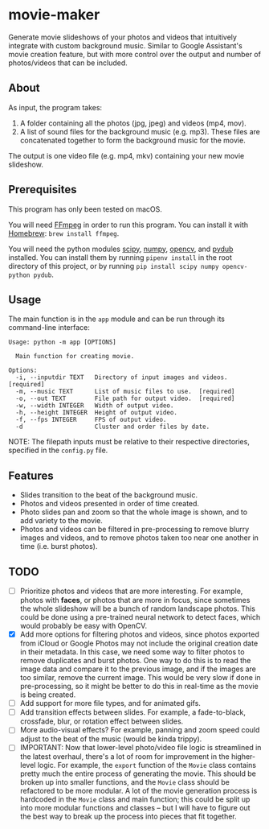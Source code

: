 # movie-maker
Generate movie slideshows of your photos and videos that intuitively integrate with custom background music. Similar to Google Assistant's movie creation feature, but with more control over the output and number of photos/videos that can be included.

## About
As input, the program takes:
1. A folder containing all the photos (jpg, jpeg) and videos (mp4, mov).
2. A list of sound files for the background music (e.g. mp3). These files are concatenated together to form the background music for the movie.

The output is one video file (e.g. mp4, mkv) containing your new movie slideshow.

## Prerequisites
This program has only been tested on macOS.

You will need [FFmpeg](https://ffmpeg.org/) in order to run this program. You can install it with [Homebrew](https://brew.sh/): `brew install ffmpeg`.

You will need the python modules [scipy](https://www.scipy.org/install.html), [numpy](https://www.numpy.org/), [opencv](https://pypi.org/project/opencv-python/), and [pydub](https://github.com/jiaaro/pydub#installation) installed. You can install them by running `pipenv install` in the root directory of this project, or by running `pip install scipy numpy opencv-python pydub`.

## Usage
The main function is in the `app` module and can be run through its command-line interface:
```
Usage: python -m app [OPTIONS]

  Main function for creating movie.

Options:
  -i, --inputdir TEXT   Directory of input images and videos.  [required]
  -m, --music TEXT      List of music files to use.  [required]
  -o, --out TEXT        File path for output video.  [required]
  -w, --width INTEGER   Width of output video.
  -h, --height INTEGER  Height of output video.
  -f, --fps INTEGER     FPS of output video.
  -d                    Cluster and order files by date.
```
NOTE: The filepath inputs must be relative to their respective directories, specified in the `config.py` file.

## Features
- Slides transition to the beat of the background music.
- Photos and videos presented in order of time created.
- Photo slides pan and zoom so that the whole image is shown, and to add variety to the movie.
- Photos and videos can be filtered in pre-processing to remove blurry images and videos, and to remove photos taken too near one another in time (i.e. burst photos).

## TODO
- [ ] Prioritize photos and videos that are more interesting. For example, photos with **faces**, or photos that are more in focus, since sometimes the whole slideshow will be a bunch of random landscape photos. This could be done using a pre-trained neural network to detect faces, which would probably be easy with OpenCV.
- [x] Add more options for filtering photos and videos, since photos exported from iCloud or Google Photos may not include the original creation date in their metadata. In this case, we need some way to filter photos to remove duplicates and burst photos. One way to do this is to read the image data and compare it to the previous image, and if the images are too similar, remove the current image. This would be very slow if done in pre-processing, so it might be better to do this in real-time as the movie is being created.
- [ ] Add support for more file types, and for animated gifs.
- [ ] Add transition effects between slides. For example, a fade-to-black, crossfade, blur, or rotation effect between slides.
- [ ] More audio-visual effects? For example, panning and zoom speed could adjust to the beat of the music (would be kinda trippy).
- [ ] IMPORTANT: Now that lower-level photo/video file logic is streamlined in the latest overhaul, there's a lot of room for improvement in the higher-level logic. For example, the `export` function of the `Movie` class contains pretty much the entire process of generating the movie. This should be broken up into smaller functions, and the `Movie` class should be refactored to be more modular. A lot of the movie generation process is hardcoded in the `Movie` class and main function; this could be split up into more modular functions and classes – but I will have to figure out the best way to break up the process into pieces that fit together.

